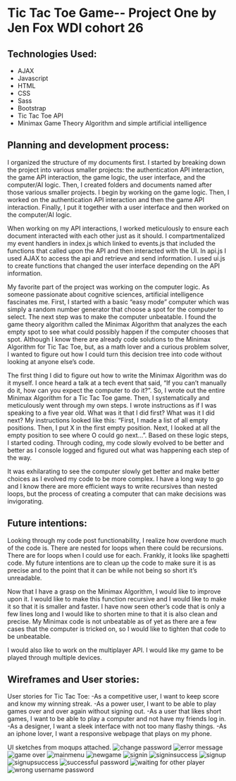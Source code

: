 # Tic Tac Toe Game-- Project One by Jen Fox WDI cohort 26

## Technologies Used:

- AJAX
- Javascript
- HTML
- CSS
- Sass
- Bootstrap
- Tic Tac Toe API
- Minimax Game Theory Algorithm and simple artificial intelligence


## Planning and development process:

I organized the structure of my documents first. I started by breaking down the project into various smaller projects: the authentication API interaction, the game API interaction, the game logic, the user interface, and the computer/AI logic. Then, I created folders and documents named after those various smaller projects. I begin by working on the game logic. Then, I worked on the authentication API interaction and then the game API interaction. Finally, I put it together with a user interface and then worked on the computer/AI logic.

When working on my API interactions, I worked meticulously to ensure each document interacted with each other just as it should. I compartmentalized my event handlers in index.js which linked to events.js that included the functions that called upon the API and then interacted with the UI. In api.js I used AJAX to access the api and retrieve and send information. I used ui.js to create functions that changed the user interface depending on the API information.

My favorite part of the project was working on the computer logic. As someone passionate about cognitive sciences, artificial intelligence fascinates me. First, I started with a basic “easy mode” computer which was simply a random number generator that choose a spot for the computer to select. The next step was to make the computer unbeatable. I found the game theory algorithm called the Minimax Algorithm that analyzes the each empty spot to see what could possibly happen if the computer chooses that spot. Although I know there are already code solutions to the Minimax Algorithm for Tic Tac Toe, but, as a math lover and a curious problem solver, I wanted to figure out how I could turn this decision tree into code without looking at anyone else’s code.

The first thing I did to figure out how to write the Minimax Algorithm was do it myself. I once heard a talk at a tech event that said, “If you can’t manually do it, how can you expect the computer to do it?”. So, I wrote out the entire Minimax Algorithm for a Tic Tac Toe game. Then, I systematically and meticulously went through my own steps. I wrote instructions as if I was speaking to a five year old. What was it that I did first? What was it I did next? My instructions looked like this: “First, I made a list of all empty positions. Then, I put X in the first empty position. Next, I looked at all the empty position to see where O could go next…”. Based on these logic steps, I started coding. Through coding, my code slowly evolved to be better and better as I console logged and figured out what was happening each step of the way.

It was exhilarating to see the computer slowly get better and make better choices as I evolved my code to be more complex. I have a long way to go and I know there are more efficient ways to write recursives than nested loops, but the process of creating a computer that can make decisions was invigorating.


## Future intentions:

Looking through my code post functionability, I realize how overdone much of the code is. There are nested for loops when there could be recursions. There are for loops when I could use for each. Frankly, it looks like spaghetti code. My future intentions are to clean up the code to make sure it is as precise and to the point that it can be while not being so short it’s unreadable.

Now that I have a grasp on the Minimax Algorithm, I would like to improve upon it. I would like to make this function recursive and I would like to make it so that it is smaller and faster. I have now seen other’s code that is only a few lines long and I would like to shorten mine to that it is also clean and precise. My Minimax code is not unbeatable as of yet as there are a few cases that the computer is tricked on, so I would like to tighten that code to be unbeatable.

I would also like to work on the multiplayer API. I would like my game to be played through multiple devices.


## Wireframes and User stories:

User stories for Tic Tac Toe:
-As a competitive user, I want to keep score and know my winning streak.
-As a power user, I want to be able to play games over and over again without signing out.
-As a user that likes short games, I want to be able to play a computer and not have my friends log in.
-As a designer, I want a sleek interface with not too many flashy things.
-As an iphone lover, I want a responsive webpage that plays on my phone.

UI sketches from moqups attached.
![change password](https://media.git.generalassemb.ly/user/15464/files/d181dfd4-9af0-11e8-9521-ca02f6fdf05b)
![error message](https://media.git.generalassemb.ly/user/15464/files/d19420d6-9af0-11e8-809a-034756234dd4)
![game over](https://media.git.generalassemb.ly/user/15464/files/d1a18f0a-9af0-11e8-9222-fd2cb62b0739)
![mainmenu](https://media.git.generalassemb.ly/user/15464/files/d1b09e0a-9af0-11e8-9f99-469674b41ea9)
![newgame](https://media.git.generalassemb.ly/user/15464/files/d1c39f8c-9af0-11e8-9ab4-9408482144ef)
![signin](https://media.git.generalassemb.ly/user/15464/files/d1d0ee76-9af0-11e8-80eb-0d1da484c200)
![signinsuccess](https://media.git.generalassemb.ly/user/15464/files/d1dfaa56-9af0-11e8-8b0a-d8aa3f2cf271)
![signup](https://media.git.generalassemb.ly/user/15464/files/d1f15e9a-9af0-11e8-9925-8bafbbd911ef)
![signupsuccess](https://media.git.generalassemb.ly/user/15464/files/d2016b32-9af0-11e8-9404-eb199e8ea3cb)
![successful password](https://media.git.generalassemb.ly/user/15464/files/d21075aa-9af0-11e8-93e2-d08b5178b59d)
![waiting for other player](https://media.git.generalassemb.ly/user/15464/files/d221e614-9af0-11e8-9ac5-e21ea8efa332)
![wrong username password](https://media.git.generalassemb.ly/user/15464/files/d2321142-9af0-11e8-8ef0-e86355446d76)
